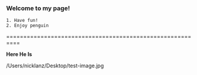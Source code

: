 ### Welcome to my page!
	1. Have fun!
	2. Enjoy penguin

==========================================================

**Here He Is**

/Users/nicklanz/Desktop/test-image.jpg 
